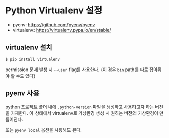 # Python Virtualenv 설정

- pyenv: https://github.com/pyenv/pyenv
- virtualenv: https://virtualenv.pypa.io/en/stable/

## virtualenv 설치
```
$ pip install virtualenv
```
permission 문제 발생 시 `--user` flag를 사용한다. (이 경우 `bin` path를 따로 잡아줘야 할 수도 있다)

## pyenv 사용
python 프로젝트 폴더 내에 `.python-version` 파일을 생성하고 사용하고자 하는 버전을 기재한다. 이 상태에서 virtualenv로 가상환경 생성 시 원하는 버전의 가상환경이 만들어진다.

또는 `pyenv local` 옵션을 사용해도 된다.